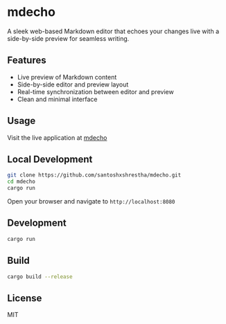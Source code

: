# mdecho

A sleek web-based Markdown editor that echoes your changes live with a side-by-side preview for seamless writing.

## Features

- Live preview of Markdown content
- Side-by-side editor and preview layout
- Real-time synchronization between editor and preview
- Clean and minimal interface

## Usage

Visit the live application at [mdecho](https://mdecho.onrender.com/)

## Local Development

```bash
git clone https://github.com/santoshxshrestha/mdecho.git
cd mdecho
cargo run
```

Open your browser and navigate to `http://localhost:8080`

## Development

```bash
cargo run
```

## Build

```bash
cargo build --release
```

## License

MIT
